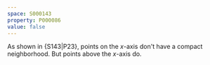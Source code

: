 ```yaml
---
space: S000143
property: P000086
value: false
---
```


As shown in {S143|P23}, points on the $x$-axis don't have a compact neighborhood.
But points above the $x$-axis do.

